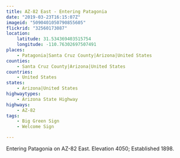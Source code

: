 ```yaml
---
title: AZ-82 East - Entering Patagonia
date: "2019-03-23T16:15:07Z"
imageid: "5090401050790855605"
flickrid: "32560173087"
location:
    latitude: 31.534369403515754
    longitude: -110.76302697507491
places:
    - Patagonia|Santa Cruz County|Arizona|United States
counties:
    - Santa Cruz County|Arizona|United States
countries:
    - United States
states:
    - Arizona|United States
highwaytypes:
    - Arizona State Highway
highways:
    - AZ-82
tags:
    - Big Green Sign
    - Welcome Sign

---
```

Entering Patagonia on AZ-82 East.  Elevation 4050; Established 1898.